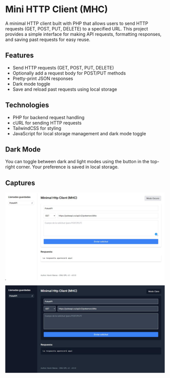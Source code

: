 # Mini HTTP Client (MHC)

A minimal HTTP client built with PHP that allows users to send HTTP requests (GET, POST, PUT, DELETE) to a specified URL. This project provides a simple interface for making API requests, formatting responses, and saving past requests for easy reuse.

## Features

- Send HTTP requests (GET, POST, PUT, DELETE)
- Optionally add a request body for POST/PUT methods
- Pretty-print JSON responses
- Dark mode toggle
- Save and reload past requests using local storage

## Technologies

- PHP for backend request handling
- cURL for sending HTTP requests
- TailwindCSS for styling
- JavaScript for local storage management and dark mode toggle

## Dark Mode

You can toggle between dark and light modes using the button in the top-right corner. Your preference is saved in local storage.

## Captures

![MHC Screenshot 1](./screenshots/screenshot_1.jpg)

![MHC Screenshot 2](./screenshots/screenshot_2.jpg)